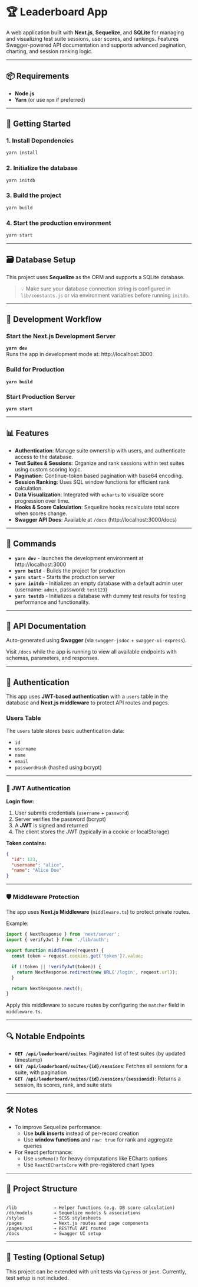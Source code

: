 # 🏆 Leaderboard App

A web application built with **Next.js**, **Sequelize**, and **SQLite** for managing and visualizing test suite sessions, user scores, and rankings. Features Swagger-powered API documentation and supports advanced pagination, charting, and session ranking logic.

---

## 📦 Requirements

- **Node.js**
- **Yarn** (or use `npm` if preferred)

---

## 🚀 Getting Started

### 1. Install Dependencies
```bash
yarn install
```

### 2. Initialize the database 
```bash
yarn initdb
```

### 3. Build the project 
```bash
yarn build
```

### 4. Start the production environment 
```bash
yarn start
```

---

## 🗃️ Database Setup

This project uses **Sequelize** as the ORM and supports a SQLite database.
> 💡 Make sure your database connection string is configured in `lib/constants.js` or via environment variables before running `initdb`.

---


## 🧪 Development Workflow

### Start the Next.js Development Server  
**`yarn dev`**  
Runs the app in development mode at: http://localhost:3000

### Build for Production  
**`yarn build`**

### Start Production Server  
**`yarn start`**

---

## 📊 Features

- **Authentication**: Manage suite ownership with users, and authenticate access to the database.  
- **Test Suites & Sessions**: Organize and rank sessions within test suites using custom scoring logic.  
- **Pagination**: Continue-token based pagination with base64 encoding.  
- **Session Ranking**: Uses SQL window functions for efficient rank calculation.  
- **Data Visualization**: Integrated with `echarts` to visualize score progression over time.  
- **Hooks & Score Calculation**: Sequelize hooks recalculate total score when scores change.  
- **Swagger API Docs**: Available at `/docs` (http://localhost:3000/docs)

---

## 📑 Commands

* **`yarn dev`** - launches the development environment at http://localhost:3000
* **`yarn build`** - Builds the project for production
* **`yarn start`** - Starts the production server
* **`yarn initdb`** - Initializes an empty database with a default admin user (username: `admin`, password: `test123`)
* **`yarn testdb`** - Initializes a database with dummy test results for testing performance and functionality. 

---

## 📘 API Documentation

Auto-generated using **Swagger** (via `swagger-jsdoc` + `swagger-ui-express`).

Visit `/docs` while the app is running to view all available endpoints with schemas, parameters, and responses.

---

## 🔐 Authentication

This app uses **JWT-based authentication** with a `users` table in the database and **Next.js middleware** to protect API routes and pages.

### Users Table

The `users` table stores basic authentication data:

- `id`
- `username`
- `name`
- `email`
- `passwordHash` (hashed using bcrypt)

---

### 🔧 JWT Authentication

**Login flow:**

1. User submits credentials (`username` + `password`)
2. Server verifies the password (bcrypt)
3. A **JWT** is signed and returned
4. The client stores the JWT (typically in a cookie or localStorage)

**Token contains:**

```json
{
  "id": 123,
  "username": "alice",
  "name": "Alice Doe"
}
```

---

### 🛡 Middleware Protection

The app uses **Next.js Middleware** (`middleware.ts`) to protect private routes.

Example:

```js
import { NextResponse } from 'next/server';
import { verifyJwt } from './lib/auth';

export function middleware(request) {
  const token = request.cookies.get('token')?.value;

  if (!token || !verifyJwt(token)) {
    return NextResponse.redirect(new URL('/login', request.url));
  }

  return NextResponse.next();
}
```

Apply this middleware to secure routes by configuring the `matcher` field in `middleware.ts`.

---

## 🔍 Notable Endpoints

- **`GET /api/leaderboard/suites`**: Paginated list of test suites (by updated timestamp)  
- **`GET /api/leaderboard/suites/{id}/sessions`**: Fetches all sessions for a suite, with pagination  
- **`GET /api/leaderboard/suites/{id}/sessions/{sessionid}`**: Returns a session, its scores, rank, and suite stats  

---

## 🛠 Notes

- To improve Sequelize performance:
  - Use **bulk inserts** instead of per-record creation
  - Use **window functions** and `raw: true` for rank and aggregate queries
- For React performance:
  - Use `useMemo()` for heavy computations like ECharts options
  - Use `ReactEChartsCore` with pre-registered chart types

---

## 📁 Project Structure

```

/lib              → Helper functions (e.g. DB score calculation)  
/db/models        → Sequelize models & associations  
/styles           → SCSS stylesheets  
/pages            → Next.js routes and page components  
/pages/api        → RESTful API routes  
/docs             → Swagger UI setup
```

---

## 🧪 Testing (Optional Setup)

This project can be extended with unit tests via `Cypress` or `jest`. Currently, test setup is not included.